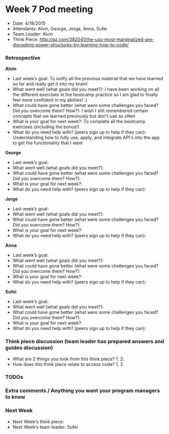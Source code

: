 # Week 7 Pod meeting

* Date: 4/18/2015
* Attendants: Alvin, George, Jorge, Anna, Sufei
* Team Leader: Alvin
* Think Piece: http://qz.com/382041/the-uss-most-marginalized-are-disrupting-power-structures-by-learning-how-to-code/

### Retrospective

**Alvin**

* Last week’s goal: To solify all the previous material that we have learned so far and really get it into my brain! 
* What went well (what goals did you meet?): I have been working on all the different exercises in the bootcamp practice so I am glad to finally feel more confident in my abiities! :) 
* What could have gone better (what were some challenges you faced? Did you overcome them? How?): I wish I still remembered certain concepts that we learned previously but don't use as often
* What is your goal for next week?: To complete all the bootcamp exercises (including the bonus!)
* What do you need help with? (peers sign up to help if they can): Understanding how to fully use, apply, and integrate API's into the app to get the functionality that I want

**George**

* Last week’s goal: 
* What went well (what goals did you meet?): 
* What could have gone better (what were some challenges you faced? Did you overcome them? How?): 
* What is your goal for next week?: 
* What do you need help with? (peers sign up to help if they can): 

**Jorge**

* Last week’s goal: 
* What went well (what goals did you meet?): 
* What could have gone better (what were some challenges you faced? Did you overcome them? How?): 
* What is your goal for next week?: 
* What do you need help with? (peers sign up to help if they can): 

**Anna**

* Last week’s goal: 
* What went well (what goals did you meet?): 
* What could have gone better (what were some challenges you faced? Did you overcome them? How?): 
* What is your goal for next week?: 
* What do you need help with? (peers sign up to help if they can): 

**Sufei**

* Last week’s goal: 
* What went well (what goals did you meet?): 
* What could have gone better (what were some challenges you faced? Did you overcome them? How?): 
* What is your goal for next week?: 
* What do you need help with? (peers sign up to help if they can): 

### Think piece discussion (team leader has prepared answers and guides discussion)

* What are 2 things you took from this think piece?
  1. 
  2. 
* How does this think piece relate to access code?
  1. 
  2. 

### TODOs

### Extra comments / Anything you want your program managers to know

### Next Week

* Next Week’s think piece:
* Next Week’s team leader: Sufei
